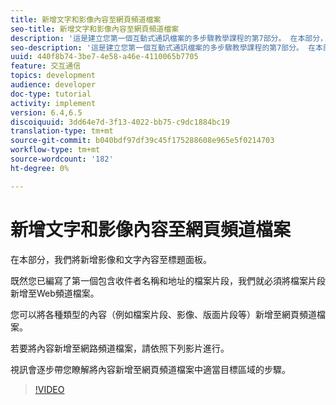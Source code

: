 ```yaml
---
title: 新增文字和影像內容至網頁頻道檔案
seo-title: 新增文字和影像內容至網頁頻道檔案
description: '這是建立您第一個互動式通訊檔案的多步驟教學課程的第7部分。 在本部分，我們將新增影像和文字內容至標題面板。 '
seo-description: '這是建立您第一個互動式通訊檔案的多步驟教學課程的第7部分。 在本部分，我們將新增影像和文字內容至標題面板。 '
uuid: 440f8b74-3be7-4e58-a46e-4110065b7705
feature: 交互通信
topics: development
audience: developer
doc-type: tutorial
activity: implement
version: 6.4,6.5
discoiquuid: 3dd64e7d-3f13-4022-bb75-c9dc1884bc19
translation-type: tm+mt
source-git-commit: b040bdf97df39c45f175288608e965e5f0214703
workflow-type: tm+mt
source-wordcount: '182'
ht-degree: 0%

---
```



# 新增文字和影像內容至網頁頻道檔案

在本部分，我們將新增影像和文字內容至標題面板。

既然您已編寫了第一個包含收件者名稱和地址的檔案片段，我們就必須將檔案片段新增至Web頻道檔案。

您可以將各種類型的內容（例如檔案片段、影像、版面片段等）新增至網頁頻道檔案。

若要將內容新增至網路頻道檔案，請依照下列影片進行。

視訊會逐步帶您瞭解將內容新增至網頁頻道檔案中適當目標區域的步驟。

>[!VIDEO](https://video.tv.adobe.com/v/22359/?quality=9&learn=on)

